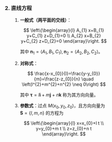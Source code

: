 <div style="float: left; width: 64%; padding: 1%;">

### 2. 直线方程

<ul>

1. **一般式（两平面的交线）**：

   $$
   \left\{\begin{array}{l}
   A_{1} x+B_{1} y+C_{1} z+D_{1}=0 \\
   A_{2} x+B_{2} y+C_{2} z+D_{2}=0
   \end{array}\right.
   $$

   其中 $\boldsymbol{n}_{1}=\left\langle A_{1}, B_{1}, C_{1}\right\rangle, \boldsymbol{n}_{2}=\left\langle A_{2}, B_{2}, C_{2}\right\rangle$。

2. **对称式**：

   $$
   \frac{x-x_{0}}{l}=\frac{y-y_{0}}{m}=\frac{z-z_{0}}{n} \quad \left(l^{2}+m^{2}+n^{2} \neq 0\right)
   $$

   其中 $\boldsymbol{\tau}=l \boldsymbol{i}+m \boldsymbol{j}+n \boldsymbol{k}$ 称为其方向向量。

3. **参数式**：过点 $M\left(x_{0}, y_{0}, z_{0}\right)$，且方向向量为 $\boldsymbol{S}=\{l, m, n\}$ 的方程为

   $$
   \left\{\begin{array}{l}
   x=x_{0}+l t \\
   y=y_{0}+m t \\
   z=z_{0}+n t
   \end{array}\right.
   $$

</ul>
</div>
<div style="float: right; width: 26%; padding: 1%;">

</div>
<div style="clear: both;"></div>
